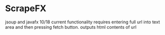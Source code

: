 # ScrapeFX
jsoup and javafx 
10/18 current functionality requires entering full url into text area and then pressing fetch button. outputs html contents of url
